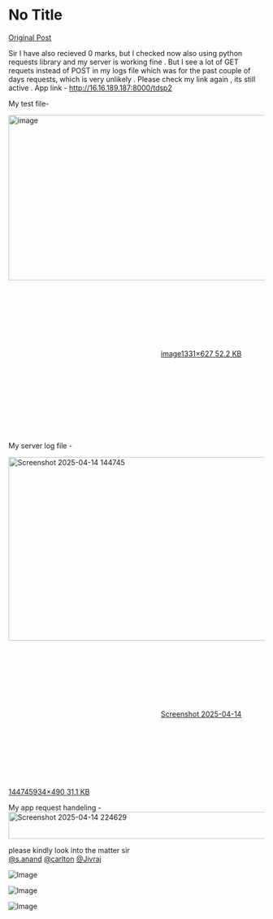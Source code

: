 # No Title

[Original Post](https://discourse.onlinedegree.iitm.ac.in/t/169029/515)

<p>Sir I have also recieved 0 marks, but I checked now also using python requests library and my server is working fine .  But I see a lot of GET requets instead of POST in my logs file which was for the past couple of days requests, which is very unlikely . Please check my link again , its still active . App link  -  <a href="http://16.16.189.187:8000/tdsp2" rel="noopener nofollow ugc">http://16.16.189.187:8000/tdsp2</a></p>
<p>My test file-<br>
<div class="lightbox-wrapper"><a class="lightbox" href="https://europe1.discourse-cdn.com/flex013/uploads/iitm/original/3X/8/a/8a72f99a42e98345296c57cf96b29b58cc74a61f.png" data-download-href="/uploads/short-url/jKMdS4HxjadTo048nWC6vouWftd.png?dl=1" title="image" rel="noopener nofollow ugc"><img src="https://europe1.discourse-cdn.com/flex013/uploads/iitm/optimized/3X/8/a/8a72f99a42e98345296c57cf96b29b58cc74a61f_2_690x325.png" alt="image" data-base62-sha1="jKMdS4HxjadTo048nWC6vouWftd" width="690" height="325" srcset="https://europe1.discourse-cdn.com/flex013/uploads/iitm/optimized/3X/8/a/8a72f99a42e98345296c57cf96b29b58cc74a61f_2_690x325.png, https://europe1.discourse-cdn.com/flex013/uploads/iitm/optimized/3X/8/a/8a72f99a42e98345296c57cf96b29b58cc74a61f_2_1035x487.png 1.5x, https://europe1.discourse-cdn.com/flex013/uploads/iitm/original/3X/8/a/8a72f99a42e98345296c57cf96b29b58cc74a61f.png 2x" data-dominant-color="222221"><div class="meta"><svg class="fa d-icon d-icon-far-image svg-icon" aria-hidden="true"><use href="#far-image"></use></svg><span class="filename">image</span><span class="informations">1331×627 52.2 KB</span><svg class="fa d-icon d-icon-discourse-expand svg-icon" aria-hidden="true"><use href="#discourse-expand"></use></svg></div></a></div></p>
<p>My server log file -<br>
<div class="lightbox-wrapper"><a class="lightbox" href="https://europe1.discourse-cdn.com/flex013/uploads/iitm/original/3X/d/9/d95fbefa675ef4f9ed9d098e7243cf945a05944b.png" data-download-href="/uploads/short-url/v0YKfuaRjegRAdkeCmN5wg5GTkn.png?dl=1" title="Screenshot 2025-04-14 144745" rel="noopener nofollow ugc"><img src="https://europe1.discourse-cdn.com/flex013/uploads/iitm/original/3X/d/9/d95fbefa675ef4f9ed9d098e7243cf945a05944b.png" alt="Screenshot 2025-04-14 144745" data-base62-sha1="v0YKfuaRjegRAdkeCmN5wg5GTkn" width="690" height="361" data-dominant-color="151515"><div class="meta"><svg class="fa d-icon d-icon-far-image svg-icon" aria-hidden="true"><use href="#far-image"></use></svg><span class="filename">Screenshot 2025-04-14 144745</span><span class="informations">934×490 31.1 KB</span><svg class="fa d-icon d-icon-discourse-expand svg-icon" aria-hidden="true"><use href="#discourse-expand"></use></svg></div></a></div></p>
<p>My app request handeling -<br>
<img src="https://europe1.discourse-cdn.com/flex013/uploads/iitm/optimized/3X/c/1/c1e0c6274b4c8ceb28601204a035ac988a58548d_2_690x53.png" alt="Screenshot 2025-04-14 224629" data-base62-sha1="rF7J8eTnLaHUl06FnntvTeL6tR3" width="690" height="53" srcset="https://europe1.discourse-cdn.com/flex013/uploads/iitm/optimized/3X/c/1/c1e0c6274b4c8ceb28601204a035ac988a58548d_2_690x53.png, https://europe1.discourse-cdn.com/flex013/uploads/iitm/optimized/3X/c/1/c1e0c6274b4c8ceb28601204a035ac988a58548d_2_1035x79.png 1.5x, https://europe1.discourse-cdn.com/flex013/uploads/iitm/original/3X/c/1/c1e0c6274b4c8ceb28601204a035ac988a58548d.png 2x" data-dominant-color="272828"></p>
<p>please  kindly look into the matter sir<br>
<a class="mention" href="/u/s.anand">@s.anand</a>  <a class="mention" href="/u/carlton">@carlton</a>  <a class="mention" href="/u/jivraj">@Jivraj</a></p>

![Image](https://europe1.discourse-cdn.com/flex013/uploads/iitm/original/3X/d/9/d95fbefa675ef4f9ed9d098e7243cf945a05944b.png)

![Image](https://europe1.discourse-cdn.com/flex013/uploads/iitm/optimized/3X/8/a/8a72f99a42e98345296c57cf96b29b58cc74a61f_2_690x325.png)

![Image](https://europe1.discourse-cdn.com/flex013/uploads/iitm/optimized/3X/c/1/c1e0c6274b4c8ceb28601204a035ac988a58548d_2_690x53.png)